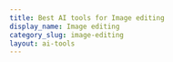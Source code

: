 ```yaml
---
title: Best AI tools for Image editing
display_name: Image editing
category_slug: image-editing
layout: ai-tools
---
```

